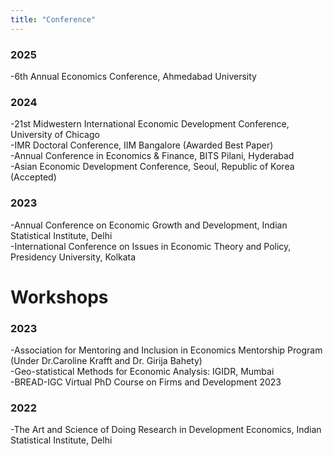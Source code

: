 ```yaml
---
title: "Conference"
---
```

### 2025 
-6th Annual Economics Conference, Ahmedabad University  
### 2024
-21st Midwestern International Economic Development Conference, University of Chicago  
-IMR Doctoral Conference, IIM Bangalore (Awarded Best Paper)  
-Annual Conference in Economics & Finance, BITS Pilani, Hyderabad  
-Asian Economic Development Conference, Seoul, Republic of Korea (Accepted)  
### 2023
-Annual Conference on Economic Growth and Development, Indian Statistical Institute, Delhi  
-International Conference on Issues in Economic Theory and Policy, Presidency University, Kolkata

Workshops
======
### 2023
-Association for Mentoring and Inclusion in Economics Mentorship Program (Under Dr.Caroline Krafft and Dr. Girija Bahety)    
-Geo-statistical Methods for Economic Analysis: IGIDR, Mumbai  
-BREAD-IGC Virtual PhD Course on Firms and Development 2023  

### 2022
-The Art and Science of Doing Research in Development Economics, Indian Statistical Institute, Delhi  

